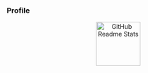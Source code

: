 ### Profile
<p align="center">
 <img width="100px" src="https://telegra.ph/file/5e87eee6d98b664b0e937.jpg" align="center" alt="GitHub Readme Stats" />
